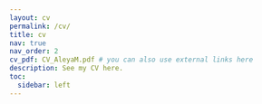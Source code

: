 ```yaml
---
layout: cv
permalink: /cv/
title: cv
nav: true
nav_order: 2
cv_pdf: CV_AleyaM.pdf # you can also use external links here
description: See my CV here.
toc:
  sidebar: left
---
```

